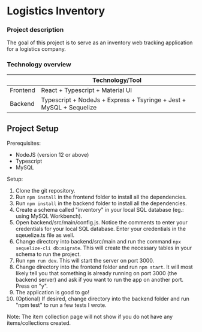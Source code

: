 # Logistics Inventory

### Project description
The goal of this project is to serve as an inventory web tracking application for a logistics company.

### Technology overview
|                          | Technology/Tool                                                                                                                                                                                                                                                                                                                       
| ------------------------ | ------------------------ 
| Frontend                 | React + Typescript + Material UI
| Backend                  | Typescript + NodeJs + Express + Tsyringe + Jest + MySQL + Sequelize

## Project Setup

Prerequisites:

- NodeJS (version 12 or above)
- Typescript
- MySQL

Setup:
1. Clone the git repository.
2. Run `npm install` in the frontend folder to install all the dependencies.
3. Run `npm install` in the backend folder to install all the dependencies.
4. Create a schema called "inventory" in your local SQL database (eg.: using MySQL Workbench).
5. Open backend/src/main/config.js. Notice the comments to enter your credentials for your local SQL database. Enter your credentials in the sqeuelize.ts file as well.
6. Change directory into backend/src/main and run the command `npx sequelize-cli db:migrate`. This will create the necessary tables in your schema to run the project.
7. Run `npm run dev`. This will start the server on port 3000.
8. Change directory into the frontend folder and run `npm start`. It will most likely tell you that something is already running on port 3000 (the backend server) and ask if you want to run the app on another port. Press on "y".
9. The application is good to go!
10. (Optional) If desired, change directory into the backend folder and run "npm test" to run a few tests I wrote.

Note: The item collection page will not show if you do not have any items/collections created.
